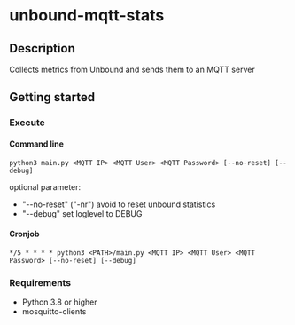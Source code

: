 # unbound-mqtt-stats

## Description

Collects metrics from Unbound and sends them to an MQTT server

## Getting started

### Execute

#### Command line

`python3 main.py <MQTT IP> <MQTT User> <MQTT Password> [--no-reset] [--debug]`

optional parameter:

* "--no-reset" ("-nr") avoid to reset unbound statistics
* "--debug" set loglevel to DEBUG

#### Cronjob

`*/5 * * * * python3 <PATH>/main.py <MQTT IP> <MQTT User> <MQTT Password> [--no-reset] [--debug]`

### Requirements

* Python 3.8 or higher
* mosquitto-clients
